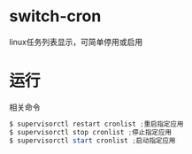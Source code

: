 # switch-cron

linux任务列表显示，可简单停用或启用

# 运行

相关命令

```powershell
$ supervisorctl restart cronlist ;重启指定应用
$ supervisorctl stop cronlist ;停止指定应用
$ supervisorctl start cronlist ;启动指定应用
```
